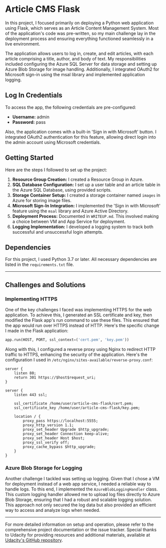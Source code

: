 # Article CMS Flask

In this project, I focused primarily on deploying a Python web application using Flask, which serves as an Article Content Management System. Most of the application's code was pre-written, so my main challenge lay in the deployment process and ensuring everything functioned seamlessly in a live environment.

The application allows users to log in, create, and edit articles, with each article comprising a title, author, and body of text. My responsibilities included configuring the Azure SQL Server for data storage and setting up Azure Blob Storage for image handling. Additionally, I integrated OAuth2 for Microsoft sign-in using the msal library and implemented application logging.

## Log In Credentials

To access the app, the following credentials are pre-configured:

- **Username:** admin
- **Password:** pass

Also, the application comes with a built-in 'Sign in with Microsoft' button. I integrated OAuth2 authentication for this feature, allowing direct login into the admin account using Microsoft credentials.

## Getting Started

Here are the steps I followed to set up the project:

1. **Resource Group Creation:** I created a Resource Group in Azure.
2. **SQL Database Configuration:** I set up a user table and an article table in the Azure SQL Database, using provided scripts.
3. **Storage Container Setup:** I created a storage container named `images` in Azure for storing image files.
4. **Microsoft Sign-In Integration:** I implemented the 'Sign in with Microsoft' feature using the `msal` library and Azure Active Directory.
5. **Deployment Process:** Documented in `WRITEUP.md`. This involved making a choice between VM and App Service for deployment.
6. **Logging Implementation:** I developed a logging system to track both successful and unsuccessful login attempts.

## Dependencies

For this project, I used Python 3.7 or later. All necessary dependencies are listed in the `requirements.txt` file.

---

## Challenges and Solutions

### Implementing HTTPS

One of the key challenges I faced was implementing HTTPS for the web application. To achieve this, I generated an SSL certificate and key, then modified the Flask app's run command to use these files. This ensured that the app would run over HTTPS instead of HTTP. Here's the specific change I made in the Flask application:

```python
app.run(HOST, PORT, ssl_context=('cert.pem', 'key.pem'))
```

Along with this, I configured a reverse proxy using Nginx to redirect HTTP traffic to HTTPS, enhancing the security of the application. Here's the configuration I used in `/etc/nginx/sites-available/reverse-proxy.conf`:

```nginx
server {
    listen 80;
    return 301 https://$host$request_uri;
}

server {
    listen 443 ssl;

    ssl_certificate /home/user/article-cms-flask/cert.pem;
    ssl_certificate_key /home/user/article-cms-flask/key.pem;

    location / {
        proxy_pass https://localhost:5555;
        proxy_http_version 1.1;
        proxy_set_header Upgrade $http_upgrade;
        proxy_set_header Connection keep-alive;
        proxy_set_header Host $host;
        proxy_ssl_verify off;
        proxy_cache_bypass $http_upgrade;
    }
}
```

### Azure Blob Storage for Logging

Another challenge I tackled was setting up logging. Given that I chose a VM for deployment instead of a web app service, I needed a reliable way to handle logs. To this end, I implemented the `AzureBlobLoggingHandler` class. This custom logging handler allowed me to upload log files directly to Azure Blob Storage, ensuring that I had a robust and scalable logging solution. This approach not only secured the log data but also provided an efficient way to access and analyze logs when needed.

---

For more detailed information on setup and operation, please refer to the comprehensive project documentation or the issue tracker. Special thanks to Udacity for providing resources and additional materials, available at [Udacity's GitHub repository](https://github.com/udacity/cd1756-Azure-Applications-project).
